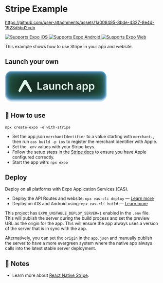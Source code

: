 # Stripe Example

https://github.com/user-attachments/assets/1a008495-8bde-4327-8e4d-1923d5bd2ccb

<p>
  <!-- iOS -->
  <a href="https://itunes.apple.com/app/apple-store/id982107779">
    <img alt="Supports Expo iOS" longdesc="Supports Expo iOS" src="https://img.shields.io/badge/iOS-4630EB.svg?style=flat-square&logo=APPLE&labelColor=999999&logoColor=fff" />
  </a>
  <!-- Android -->
  <a href="https://play.google.com/store/apps/details?id=host.exp.exponent&referrer=blankexample">
    <img alt="Supports Expo Android" longdesc="Supports Expo Android" src="https://img.shields.io/badge/Android-4630EB.svg?style=flat-square&logo=ANDROID&labelColor=A4C639&logoColor=fff" />
  </a>
  <!-- Web -->
  <a href="https://docs.expo.dev/workflow/web/">
    <img alt="Supports Expo Web" longdesc="Supports Expo Web" src="https://img.shields.io/badge/web-4630EB.svg?style=flat-square&logo=GOOGLE-CHROME&labelColor=4285F4&logoColor=fff" />
  </a>
</p>

This example shows how to use Stripe in your app and website.

## Launch your own

[![Launch with Expo](https://github.com/expo/examples/blob/master/.gh-assets/launch.svg?raw=true)](https://launch.expo.dev/?github=https://github.com/expo/examples/tree/master/with-stripe)

## 🚀 How to use

```
npx create-expo -e with-stripe
```

- Set the app.json `merchantIdentifier` to a value starting with `merchant.`, then run `eas build -p ios` to register the merchant identifier with Apple.
- Set the `.env` values with your Stripe keys.
- Follow the setup steps in the [Stripe docs](https://docs.stripe.com/payments/accept-a-payment?platform=react-native&ui=payment-sheet#react-native-customization) to ensure you have Apple configured correctly.
- Start the app with: `npx expo`

## Deploy

Deploy on all platforms with Expo Application Services (EAS).

- Deploy the API Routes and website: `npx eas-cli deploy` — [Learn more](https://docs.expo.dev/eas/hosting/get-started/)
- Deploy on iOS and Android using: `npx eas-cli build` — [Learn more](https://expo.dev/eas)

This project has `EXPO_UNSTABLE_DEPLOY_SERVER=1` enabled in the `.env` file. This will publish the server during the build process and set the preview URL as the origin for the app. This will ensure the app always uses a version of the server that is in sync with the app.

Alternatively, you can set the `origin` in the `app.json` and manually publish the server to have a more evergreen system where the native app always calls into the latest stable server deployment.

## 📝 Notes

- Learn more about [React Native Stripe](https://docs.stripe.com/payments/accept-a-payment?platform=react-native&ui=payment-sheet#react-native-customization).
